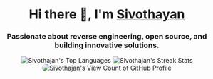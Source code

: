 <h1 align="center">Hi there 👋, I'm <a href="https://sivothajan.me">Sivothayan</a></h1>

<h3 align="center">Passionate about reverse engineering, open source, and building innovative solutions.</h3>

<div align="center">
 <img alt="Sivothajan's Top Languages" src="https://gh.readme.stats.sivothajan.me/api/top-langs/?username=Sivothajan&theme=dark&hide_border=true&layout=compact&count_private=true&langs_count=10&size_weight=0.5&count_weight=0.5" />
  <img alt="Sivothajan's Streak Stats" src="https://gh.readme.streak.stats.sivothajan.me?user=sivothajan&theme=dark&hide_border=true&date_format=M%20j%5B%2C%20Y%5D&card_height=215" />
</div>

<div align="center">
 <img alt="Sivothajan's View Count of GitHub Profile" src="https://count.sivothajan.me" style="border-radius: 8px;" />
</div>
